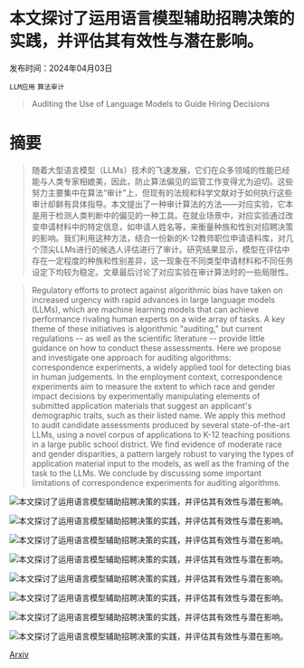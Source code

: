 # 本文探讨了运用语言模型辅助招聘决策的实践，并评估其有效性与潜在影响。

发布时间：2024年04月03日

`LLM应用` `算法审计`

> Auditing the Use of Language Models to Guide Hiring Decisions

# 摘要

> 随着大型语言模型（LLMs）技术的飞速发展，它们在众多领域的性能已经能与人类专家相媲美，因此，防止算法偏见的监管工作变得尤为迫切。这些努力主要集中在算法“审计”上，但现有的法规和科学文献对于如何执行这些审计却鲜有具体指导。本文提出了一种审计算法的方法——对应实验，它本是用于检测人类判断中的偏见的一种工具。在就业场景中，对应实验通过改变申请材料中的特定信息，如申请人姓名等，来衡量种族和性别对招聘决策的影响。我们利用这种方法，结合一份新的K-12教师职位申请语料库，对几个顶尖LLMs进行的候选人评估进行了审计。研究结果显示，模型在评估中存在一定程度的种族和性别差异，这一现象在不同类型申请材料和不同任务设定下均较为稳定。文章最后讨论了对应实验在审计算法时的一些局限性。

> Regulatory efforts to protect against algorithmic bias have taken on increased urgency with rapid advances in large language models (LLMs), which are machine learning models that can achieve performance rivaling human experts on a wide array of tasks. A key theme of these initiatives is algorithmic "auditing," but current regulations -- as well as the scientific literature -- provide little guidance on how to conduct these assessments. Here we propose and investigate one approach for auditing algorithms: correspondence experiments, a widely applied tool for detecting bias in human judgements. In the employment context, correspondence experiments aim to measure the extent to which race and gender impact decisions by experimentally manipulating elements of submitted application materials that suggest an applicant's demographic traits, such as their listed name. We apply this method to audit candidate assessments produced by several state-of-the-art LLMs, using a novel corpus of applications to K-12 teaching positions in a large public school district. We find evidence of moderate race and gender disparities, a pattern largely robust to varying the types of application material input to the models, as well as the framing of the task to the LLMs. We conclude by discussing some important limitations of correspondence experiments for auditing algorithms.

![本文探讨了运用语言模型辅助招聘决策的实践，并评估其有效性与潜在影响。](../../../paper_images/2404.03086/x1.png)

![本文探讨了运用语言模型辅助招聘决策的实践，并评估其有效性与潜在影响。](../../../paper_images/2404.03086/x2.png)

![本文探讨了运用语言模型辅助招聘决策的实践，并评估其有效性与潜在影响。](../../../paper_images/2404.03086/x3.png)

![本文探讨了运用语言模型辅助招聘决策的实践，并评估其有效性与潜在影响。](../../../paper_images/2404.03086/x4.png)

![本文探讨了运用语言模型辅助招聘决策的实践，并评估其有效性与潜在影响。](../../../paper_images/2404.03086/x5.png)

![本文探讨了运用语言模型辅助招聘决策的实践，并评估其有效性与潜在影响。](../../../paper_images/2404.03086/x6.png)

![本文探讨了运用语言模型辅助招聘决策的实践，并评估其有效性与潜在影响。](../../../paper_images/2404.03086/x7.png)

![本文探讨了运用语言模型辅助招聘决策的实践，并评估其有效性与潜在影响。](../../../paper_images/2404.03086/x8.png)

[Arxiv](https://arxiv.org/abs/2404.03086)